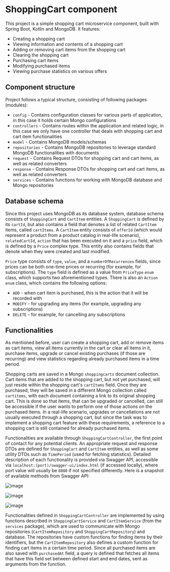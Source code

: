 # ShoppingCart component

This project is a simple shopping cart microservice component, built with Spring Boot, Kotlin and MongoDB. It features:

- Creating a shopping cart
- Viewing information and contents of a shopping cart
- Adding or removing cart items from the shopping cart
- Clearing the shopping cart
- Purchasing cart items
- Modifying purchased items
- Viewing purchase statistics on various offers

## Component structure

Project follows a typical structure, consisting of following packages (modules):

- `config` - Contains configuration classes for various parts of application, in this case it holds certain Mongo configurations
- `controllers` - Contains routes within the application and related logic, in this case we only have one controller that deals with shopping cart and cart item functionalities
- `model` - Contains MongoDB models/schemas
- `repositories` - Contains MongoDB repositories to leverage standard MongoDB functionalities with documents
- `request` - Contains Request DTOs for shopping cart and cart items, as well as related converters 
- `response` - Contains Response DTOs for shopping cart and cart items, as well as related converters
- `services` - Contains functions for working with MongoDB database and Mongo repositories

## Database schema

Since this project uses MongoDB as its database system, database schema consists of `ShoppingCart` and `CartItem` entities. A `ShoppingCart` is defined by its `cartId`, but also contains a field that denotes a list 
of related `CartItem` items, called `cartItems`. A `CartItem` entity consists of `offerId` (which would represent a product from a product catalog in real-life scenario), `relatedCartId`, `action` that has been 
executed on it and a `price` field, which is defined by a `Price` complex type. This entity also contains fields that denote when they were created and last modified.

`Price` type consists of `type`, `value`, and a `numberOfRecurrences` fields, since prices can be both one-time prices or recurring (for example, for subscriptions). The `type` field is defined as a value from
`PriceType` `enum` class, which supports two aforementioned types. There is also an `Action enum` class, which contains the following options:

- `ADD` - when cart item is purchased, this is the action that it will be recorded with
- `MODIFY` - for upgrading any items (for example, upgrading any subscriptions)
- `DELETE` - for example, for cancelling any subscriptions

## Functionalities

As mentioned before, user can create a shopping cart, add or remove items as cart items, view all items currently in the cart or clear all items in it, purchase items, upgrade or cancel existing purchases 
(if those are recurring) and view statistics regarding already purchased items in a time period. 

Shopping carts are saved in a Mongo `shoppingcarts` document collection. Cart items that are added to the shopping cart, but not yet purchased, will just reside within the shopping cart's `cartItems` field. 
Once they are purchased, they will be saved in a different Mongo collection called `cartitems`, with each document containing a link to its original shopping cart. This is done so that items, that can be upgraded
or cancelled, can still be accessible if the user wants to perform one of those actions on the purchased items. In a real-life scenario, upgrades or cancellations are not usually executed through a shopping cart, but since the task was to implement a shopping cart feature with these requirements, a reference to a shopping cart is still contained for already purchased items.

Functionalities are available through `ShoppingCartController`, the first point of contact for any potential clients. An appropriate request and response DTOs are defined for `ShoppingCart` and `CartItem` entities, as well as some utility DTOs such as `TimePeriod` (used for fetching statistics). Detailed description of each functionality is provided via Swagger API, accessible via `localhost:(port)/swagger-ui/index.html` (if accessed locally), where port value will usually be `8080` if not specified differently. Here is a snapshot of available methods from Swagger API: 

![image](https://github.com/user-attachments/assets/ba506fc6-f6f5-482d-bfc1-df07d390f23b)

![image](https://github.com/user-attachments/assets/daedc017-95ad-4689-9f81-4d2a5003f3c1)

![image](https://github.com/user-attachments/assets/2c342aee-b7cf-4d7f-808e-6cd173a25b8d)

Functionalities defined in `ShoppingCartController` are implemented by using functions described in `ShoppingCartService` and `CartItemService` (from the `services` package), which are used to communicate with Mongo repositories (`CartItemRepository` and `ShoppingCartRepository`) and database. The repositories have custom functions for finding items by their identifiers, but the `CartItemRepository` also defines a custom function for finding cart items in a certain time period. Since all purchased items are also saved with `purchasedAt` field, a query is defined that fetches all items that have this field set between defined start and end dates, sent as arguments from the function.

